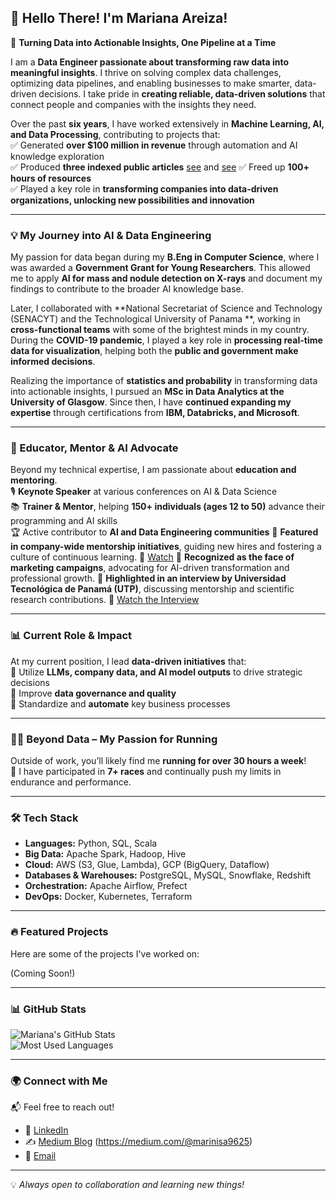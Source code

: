 ## 👋 Hello There! I'm Mariana Areiza!

🚀 **Turning Data into Actionable Insights, One Pipeline at a Time**

I am a **Data Engineer passionate about transforming raw data into meaningful insights**. I thrive on solving complex data challenges, optimizing data pipelines, and enabling businesses to make smarter, data-driven decisions. I take pride in **creating reliable, data-driven solutions** that connect people and companies with the insights they need.  

Over the past **six years**, I have worked extensively in **Machine Learning, AI, and Data Processing**, contributing to projects that:  
✅ Generated **over $100 million in revenue** through automation and AI knowledge exploration  
✅ Produced **three indexed public articles** [see](https://orcid.org/0000-0003-2937-4383) and [see](https://dblp.org/pid/297/4032.html)
✅ Freed up **100+ hours of resources**  
✅ Played a key role in **transforming companies into data-driven organizations, unlocking new possibilities and innovation**  

---

### **💡 My Journey into AI & Data Engineering**  

My passion for data began during my **B.Eng in Computer Science**, where I was awarded a **Government Grant for Young Researchers**. This allowed me to apply **AI for mass and nodule detection on X-rays** and document my findings to contribute to the broader AI knowledge base.  

Later, I collaborated with **National Secretariat of Science and Technology (SENACYT) and the Technological University of Panama  **, working in **cross-functional teams** with some of the brightest minds in my country. During the **COVID-19 pandemic**, I played a key role in **processing real-time data for visualization**, helping both the **public and government make informed decisions**.  

Realizing the importance of **statistics and probability** in transforming data into actionable insights, I pursued an **MSc in Data Analytics at the University of Glasgow**. Since then, I have **continued expanding my expertise** through certifications from **IBM, Databricks, and Microsoft**.

---

### **🎤 Educator, Mentor & AI Advocate**  

Beyond my technical expertise, I am passionate about **education and mentoring**.  
🎙️ **Keynote Speaker** at various conferences on AI & Data Science  
📚 **Trainer & Mentor**, helping **150+ individuals (ages 12 to 50)** advance their programming and AI skills  
🏆 Active contributor to **AI and Data Engineering communities** 
🎯 **Featured in company-wide mentorship initiatives**, guiding new hires and fostering a culture of continuous learning. 🔗 [Watch]([https://www.facebook.com/UTP-Sede-Chiriqui-288595827818519/videos/quinta-partecasos-de-%C3%A9xito-jornada-de-iniciaci%C3%B3n-cient%C3%ADfica-mariana-areiza-egres/395973985441969/](https://www.google.com/imgres?imgurl=https://media.licdn.com/dms/image/v2/D4D10AQHoaSeGWH2jSg/image-shrink_800/image-shrink_800/0/1690244578517/PanamaPNG?e%3D2147483647%26v%3Dbeta%26t%3DWBNclx7LOJ-JypmsBWOULZb6hjwdvgNt4vxqVK2T5Uo&tbnid=jH3cSY3ExfwZDM&vet=1&imgrefurl=https://pa.linkedin.com/in/mariana-dayneth-areiza-quintero-160bb2174&docid=FcKuG1q6OwjbaM&w=800&h=413&itg=1&source=sh/x/im/m5/2&kgs=90f93376ef76881c))
📢 **Recognized as the face of marketing campaigns**, advocating for AI-driven transformation and professional growth.
🎥 **Highlighted in an interview by Universidad Tecnológica de Panamá (UTP)**, discussing mentorship and scientific research contributions.
🔗 [Watch the Interview](https://www.facebook.com/UTP-Sede-Chiriqui-288595827818519/videos/quinta-partecasos-de-%C3%A9xito-jornada-de-iniciaci%C3%B3n-cient%C3%ADfica-mariana-areiza-egres/395973985441969/)

---

### **📊 Current Role & Impact**  

At my current position, I lead **data-driven initiatives** that:  
📌 Utilize **LLMs, company data, and AI model outputs** to drive strategic decisions  
📌 Improve **data governance and quality**  
📌 Standardize and **automate** key business processes  

---

### **🏃‍♀️ Beyond Data – My Passion for Running**  

Outside of work, you’ll likely find me **running for over 30 hours a week**!  
🏅 I have participated in **7+ races** and continually push my limits in endurance and performance.  

---

### 🛠️ **Tech Stack**

- **Languages:** Python, SQL, Scala  
- **Big Data:** Apache Spark, Hadoop, Hive  
- **Cloud:** AWS (S3, Glue, Lambda), GCP (BigQuery, Dataflow)  
- **Databases & Warehouses:** PostgreSQL, MySQL, Snowflake, Redshift  
- **Orchestration:** Apache Airflow, Prefect  
- **DevOps:** Docker, Kubernetes, Terraform  

---

### 🔥 **Featured Projects**  

Here are some of the projects I've worked on:

(Coming Soon!)  

---

### 📊 **GitHub Stats**  

![Mariana's GitHub Stats](https://github-readme-stats.vercel.app/api?username=MarianaAreiza&show_icons=true&theme=dark)  
![Most Used Languages](https://github-readme-stats.vercel.app/api/top-langs/?username=MarianaAreiza&layout=compact&theme=dark)  

---

### 🌍 **Connect with Me**  

📬 Feel free to reach out!

- 🔗 [LinkedIn](https://www.linkedin.com/in/marianaareiza/)  
- ✍️ [Medium Blog](#) (https://medium.com/@marinisa9625) 
- 📧 [Email](mailto:your.email@example.com)

---

💡 *Always open to collaboration and learning new things!*
